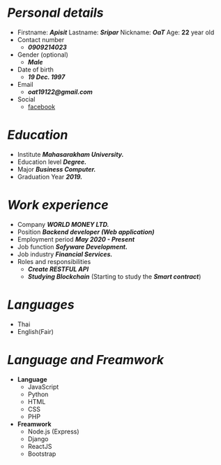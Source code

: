 # ***Personal details***
- Firstname:  ___Apisit___ Lastname: ___Sripar___ Nickname:  ___OaT___ Age: __22__ year old
- Contact number
    - ___0909214023___
- Gender (optional) 
    - ___Male___
- Date of birth
    - ___19 Dec. 1997___
- Email 
    - ___oat19122@gmail.com___
- Social
    - [facebook](https://web.facebook.com/apisit.seepar/)
        
# ***Education*** 
- Institute ___Mahasarakham University.___
- Education level ___Degree.___
- Major ___Business Computer.___
- Graduation Year ___2019.___

# ***Work experience***
- Company ___WORLD MONEY LTD.___
- Position ___Backend developer (Web application)___
- Employment period ___May 2020 - Present___
- Job function ___Sofyware Development.___
- Job industry ___Financial Services.___
- Roles and responsibilities
    - ***Create RESTFUL API***
    - ***Studying Blockchain*** (Starting to study the ***Smart contract***)
    
# ***Languages***
- Thai 
- English(Fair)

# ***Language and Freamwork***
- **Language**
    - JavaScript
    - Python
    - HTML
    - CSS
    - PHP
- **Freamwork**
    - Node.js (Express)
    - Django
    - ReactJS
    - Bootstrap


